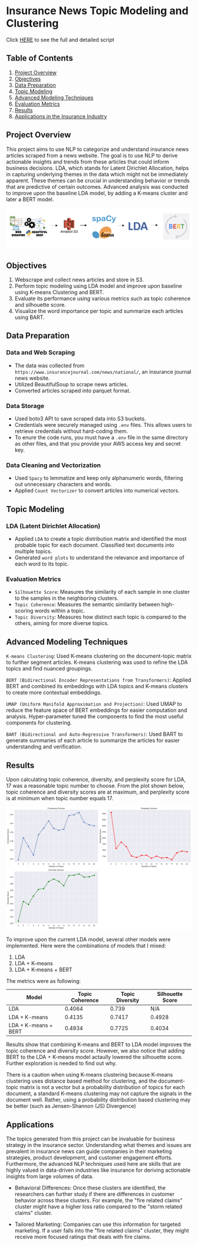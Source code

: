 # Insurance News Topic Modeling and Clustering

Click [HERE](https://github.com/choijin/NLP_Topic_Modeling) to see the full and detailed script

## Table of Contents

1. [Project Overview](#project-overview)
2. [Objectives](#objectives)
3. [Data Preparation](#data-preparation)
4. [Topic Modeling](#topic-modeling)
5. [Advanced Modeling Techniques](#advanced-modeling-techniques)
6. [Evaluation Metrics](#evaluation-metrics)
7. [Results](#results)
8. [Applications in the Insurance Industry](#applications)

## Project Overview

This project aims to use NLP to categorize and understand insurance news articles scraped from a news website. The goal is to use NLP to derive actionable insights and trends from these articles that could inform business decisions. LDA, which stands for Latent Dirichlet Allocation, helps in capturing underlying themes in the data which might not be immediately apparent. These themes can be crucial in understanding behavior or trends that are predictive of certain outcomes. Advanced analysis was conducted to improve upon the baseline LDA model, by adding a K-means cluster and later a BERT model.

![](/images/project_pipeline.png)

## Objectives

1. Webscrape and collect news articles and store in S3.
2. Perform topic modeling using LDA model and improve upon baseline using K-means Clustering and BERT.
3. Evaluate its performance using various metrics such as topic coherence and silhouette score.
4. Visualize the word importance per topic and summarize each articles using BART.

## Data Preparation

### Data and Web Scraping

* The data was collected from `https://www.insurancejournal.com/news/national/`, an insurance journal news website. 
* Utilized BeautifulSoup to scrape news articles.
* Converted articles scraped into parquet format.

### Data Storage

* Used boto3 API to save scraped data into S3 buckets.
* Credentials were securely managed using `.env` files. This allows users to retrieve credentials without hard-coding them.
* To enure the code runs, you must have a `.env` file in the same directory as other files, and that you provide your AWS access key and secret key.

### Data Cleaning and Vectorization

* Used `Spacy` to lemmatize and keep only alphanumeric words, filtering out unnecessary characters and words.
* Applied `Count Vectorizer` to convert articles into numerical vectors.

## Topic Modeling

### LDA (Latent Dirichlet Allocation)

* Applied `LDA` to create a topic distribution matrix and identified the most probable topic for each document. Classified text documents into multiple topics.
* Generated `word plots` to understand the relevance and importance of each word to its topic.

### Evaluation Metrics

* `Silhouette Score`: Measures the similarity of each sample in one cluster to the samples in the neighboring clusters.
* `Topic Coherence`: Measures the semantic similarity between high-scoring words within a topic.
* `Topic Diversity`: Measures how distinct each topic is compared to the others, aiming for more diverse topics.

## Advanced Modeling Techniques

`K-means Clustering`: Used K-means clustering on the document-topic matrix to further segment articles. K-means clustering was used to refine the LDA topics and find nuanced groupings.

`BERT (Bidirectional Encoder Representations from Transformers)`: Applied BERT and combined its embeddings with LDA topics and K-means clusters to create more contextual embeddings.

`UMAP (Uniform Manifold Approximation and Projection)`: Used UMAP to reduce the feature space of BERT embeddings for easier computation and analysis. Hyper-parameter tuned the components to find the most useful components for clustering.

`BART (Bidirectional and Auto-Regressive Transformers)`: Used BART to generate summaries of each article to summarize the articles for easier understanding and verification.

## Results

Upon calculating topic coherence, diversity, and perplexity score for LDA, 17 was a reasonable topic number to choose. From the plot shown below, topic coherence and diversity scores are at maximum, and perplexity score is at minimum when topic number equals 17.

![](/images/metric_plot.png) 

To improve upon the current LDA model, several other models were implemented. Here were the combinations of models that I mixed:

1. LDA
2. LDA + K-means
3. LDA + K-means + BERT

The metrics were as following:

| Model                | Topic Coherence | Topic Diversity | Silhouette Score |
|----------------------|-----------------|-----------------|------------------|
| LDA                  | 0.4064          | 0.739           | N/A              |
| LDA + K-means        | 0.4135          | 0.7417          | 0.4928           |
| LDA + K-means + BERT | 0.4934          | 0.7725          | 0.4034           |

Results show that combining K-means and BERT to LDA model improves the topic coherence and diversity score. However, we also notice that adding BERT to the LDA + K-means model actaully lowered the silhouette score. Further exploration is needed to find out why. 

There is a caution when using K-means clustering because K-means clustering uses distance based method for clustering, and the document-topic matrix is not a vector but a probability distribution of topics for each document, a standard K-means clustering may not capture the signals in the document well. Rather, using a probability distribution based clustering may be better (such as Jensen-Shannon (JS) Divergence)

## Applications

The topics generated from this project can be invaluable for business strategy in the insurance sector. Understanding what themes and issues are prevalent in insurance news can guide companies in their marketing strategies, product development, and customer engagement efforts. Furthermore, the advanced NLP techniques used here are skills that are highly valued in data-driven industries like insurance for deriving actionable insights from large volumes of data.

* Behavioral Differences: Once these clusters are identified, the researchers can further study if there are differences in customer behavior across these clusters. For example, the "fire related claims" cluster might have a higher loss ratio compared to the "storm related claims" cluster.

* Tailored Marketing: Companies can use this information for targeted marketing. If a user falls into the "fire related claims" cluster, they might receive more focused ratings that deals with fire claims.

